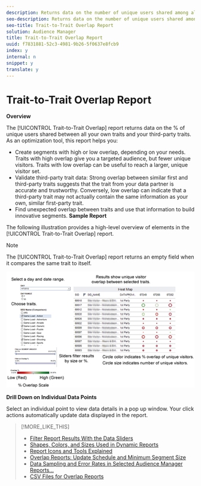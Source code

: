 ```yaml
---
description: Returns data on the number of unique users shared among all your first and third-party traits.
seo-description: Returns data on the number of unique users shared among all your first and third-party traits.
seo-title: Trait-to-Trait Overlap Report
solution: Audience Manager
title: Trait-to-Trait Overlap Report
uuid: f7831881-52c3-4981-9b26-5f0637e8fcb9
index: y
internal: n
snippet: y
translate: y
---
```


# Trait-to-Trait Overlap Report

**Overview** 

The [!UICONTROL  Trait-to-Trait Overlap] report returns data on the % of unique users shared between all your own traits and your third-party traits. As an optimization tool, this report helps you: 

* Create segments with high or low overlap, depending on your needs. Traits with high overlap give you a targeted audience, but fewer unique visitors. Traits with low overlap can be useful to reach a larger, unique visitor set.
* Validate third-party trait data: Strong overlap between similar first and third-party traits suggests that the trait from your data partner is accurate and trustworthy. Conversely, low overlap can indicate that a third-party trait may not actually contain the same information as your own, similar first-party trait.
* Find unexpected overlap between traits and use that information to build innovative segments.
**Sample Report** 

The following illustration provides a high-level overview of elements in the [!UICONTROL  Trait-to-Trait Overlap] report. 
>[!NOTE]
>
>The [!UICONTROL  Trait-to-Trait Overlap] report returns an empty field when it compares the same trait to itself. 



![](assets/t2t_overlap90.png) 

**Drill Down on Individual Data Points** 

Select an individual point to view data details in a pop up window. Your click actions automatically update data displayed in the report. 
>[!MORE_LIKE_THIS]
>
>* [ Filter Report Results With the Data Sliders ](c_reach_slider.md#concept_00E60A0BDB274B07A1DD342EE5554C37)
>* [ Shapes, Colors, and Sizes Used in Dynamic Reports ](r_legend.md#reference_25F1411379B34946B5AB8156A0F87626)
>* [ Report Icons and Tools Explained ](r_icons.md#reference_8D90E6C1F0AE46D4AC0911707395BED6)
>* [ Overlap Reports: Update Schedule and Minimum Segment Size ](overlap-minimum-segment-size.md#concept_6C439B845E684C40A726C546F9AF0AFD)
>* [ Data Sampling and Error Rates in Selected Audience Manager Reports... ](report-sampling.md#concept_624BB1069F8A4CBD948ABD87105329E4)
>* [ CSV Files for Overlap Reports ](overlap-csv-files.md#concept_440C76BFFAC74669972CE538F8B5040F)
